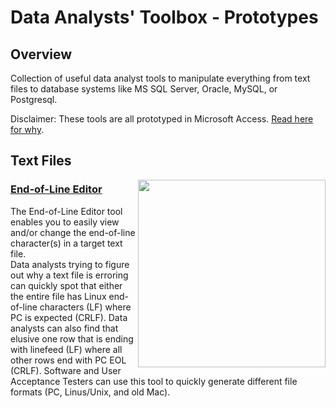 # Data Analysts' Toolbox - Prototypes

## Overview
Collection of useful data analyst tools to manipulate everything from text files to database systems like MS SQL Server, Oracle, MySQL, or Postgresql. 

Disclaimer:  These tools are all prototyped in Microsoft Access.  [Read here for why](https://github.com/DataResearchLabs/my_task_time_tracker/blob/main/src/SOURCE_CODE.md#whyMicrosoftAccess).


## Text Files

<img align="right" src="https://github.com/DataResearchLabs/data_analysts_toolbox_prototypes/blob/main/text_files_end_of_line_editor/img/main_screen.png" width="300px">

### [End-of-Line Editor](https://github.com/DataResearchLabs/data_analysts_toolbox_prototypes/blob/main/text_files_end_of_line_editor/ms_access.md)
The End-of-Line Editor tool enables you to easily view and/or change the end-of-line character(s) in a target text file.<br>
Data analysts trying to figure out why a text file is erroring can quickly spot that either the entire file has Linux end-of-line characters (LF) where PC is expected (CRLF).   Data analysts can also find that elusive one row that is ending with linefeed (LF) where all other rows end with PC EOL (CRLF).  Software and User Acceptance Testers can use this tool to quickly generate different file formats (PC, Linus/Unix, and old Mac).<br>
<br>
<br>




